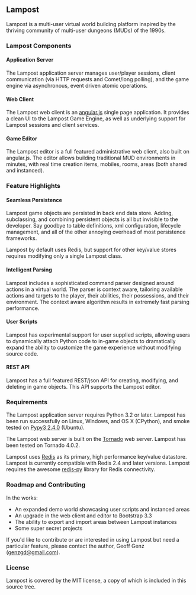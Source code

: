 ## Lampost

Lampost is a multi-user virtual world building platform inspired by the thriving community of multi-user dungeons (MUDs) of the 1990s.
 

### Lampost Components

#### Application Server

The Lampost application server manages user/player sessions, client communication (via HTTP requests and Comet/long polling), and
the game engine via asynchronous, event driven atomic operations.
  
#### Web Client

The Lampost web client is an [angular.js](https://angularjs.org) single page application.  It provides a clean UI to the
Lampost Game Engine, as well as underlying support for Lampost sessions and client services.

#### Game Editor

The Lampost editor is a full featured administrative web client, also built on angular.js.  The editor allows building
traditional MUD environments in minutes, with real time creation items, mobiles, rooms, areas (both shared and instanced).
   
   
### Feature Highlights

#### Seamless Persistence

Lampost game objects are persisted in back end data store.  Adding, subclassing, and combining persistent objects is all
but invisible to the developer.  Say goodbye to table definitions, xml configuration, lifecycle management, and all of the 
other annoying overhead of most persistence frameworks.  

Lampost by default uses Redis, but support for other key/value stores requires modifying only a single Lampost class.  
  
#### Intelligent Parsing

Lampost includes a sophisticated command parser designed around actions in a virtual world.  The parser is context aware,
tailoring available actions and targets to the player, their abilities, their possessions, and their environment.
The context aware algorithm results in extremely fast parsing performance.

#### User Scripts

Lampost has experimental support for user supplied scripts, allowing users to dynamically attach Python code to in-game objects
to dramatically expand the ability to customize the game experience without modifying source code.

#### REST API

Lampost has a full featured REST/json API for creating, modifying, and deleting in game objects.  This API supports the
Lampost editor.

  
### Requirements

The Lampost application server requires Python 3.2 or later.  Lampost has been run successfully on Linux, Windows, and OS X (CPython),
and smoke tested on [Pypy3 2.4.0](http://pypy.org) (Ubuntu).   

The Lampost web server is built on the [Tornado](http://www.tornadoweb.org) web server.  Lampost has been tested on Tornado 4.0.2.   

Lampost uses [Redis](http://redis.io) as its primary, high performance key/value datastore.  Lampost is currently compatible with
Redis 2.4 and later versions.  Lampost requires the awesome [redis-py](https://github.com/andymccurdy/redis-py) library for
Redis connectivity.

### Roadmap and Contributing

In the works:

* An expanded demo world showcasing user scripts and instanced areas
* An upgrade in the web client and editor to Bootstrap 3.3
* The ability to export and import areas between Lampost instances
* Some super secret projects

If you'd like to contribute or are interested in using Lampost but need a particular feature, please contact the author,
Geoff Genz (<genzgd@gmail.com>).


### License

Lampost is covered by the MIT license, a copy of which is included in this source tree.
